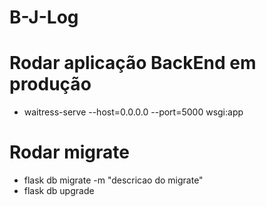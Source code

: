 # B-J-Log

# Rodar aplicação BackEnd em produção
- waitress-serve --host=0.0.0.0 --port=5000 wsgi:app

# Rodar migrate
- flask db migrate -m "descricao do migrate"
- flask db upgrade